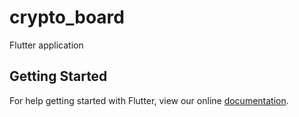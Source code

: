 # crypto_board

Flutter application

## Getting Started

For help getting started with Flutter, view our online
[documentation](https://flutter.io/).
